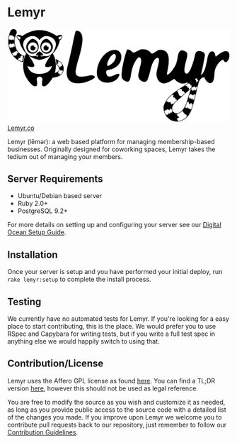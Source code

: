 # Lemyr

![Lemyr Logo](doc/lemyr-logo.png)
[Lemyr.co](http://www.lemyr.co)

Lemyr (lēmər): a web based platform for managing membership-based businesses. Originally designed for coworking spaces, Lemyr takes the tedium out of managing your members.

## Server Requirements

* Ubuntu/Debian based server
* Ruby 2.0+
* PostgreSQL 9.2+

For more details on setting up and configuring your server see our [Digital Ocean Setup Guide](wiki/Digital-Ocean-Setup-Guide).

## Installation

Once your server is setup and you have performed your initial deploy, run `rake lemyr:setup` to complete the install process.

## Testing

We currently have no automated tests for Lemyr. If you're looking for a easy place to start contributing, this is the place. We would prefer you to use RSpec and Capybara for writing tests, but if you write a full test spec in anything else we would happily switch to using that.

## Contribution/License

Lemyr uses the Affero GPL license as found [here](LICENSE). You can find a TL;DR version [here](https://tldrlegal.com/license/gnu-affero-general-public-license-v3-(agpl-3.0)), however this should not be used as legal reference.

You are free to modify the source as you wish and customize it as needed, as long as you provide public access to the source code with a detailed list of the changes you made. If you improve upon Lemyr we welcome you to contribute pull requests back to our repository, just remember to follow our [Contribution Guidelines](CONTRIBUTE.md).
